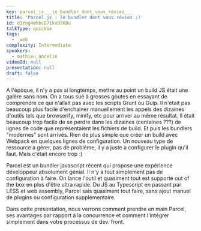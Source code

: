 ```yaml
---
key: parcel_js___le_bundler_dont_vous_reviez___
title: 'Parcel.js : le bundler dont vous rêviez ;)'
id: d1Yng4mhbcD71ko9lKBu
talkType: quickie
tags:
  - _web
complexity: Intermediate
speakers:
  - mathieu_ancelin
videoId: null
presentation: null
draft: false
---
```

A l'époque, il n'y a pas si longtemps, mettre au point un build JS était une galère sans nom. On a tous sué à grosses goutes en essayant de comprendre ce qui n'allait pas avec les scripts Grunt ou Gulp. Il n'était pas beaucoup plus facile d'enchainer manuellement les appels des dizaines d'outils tels que browserify, minify, etc pour arriver au même résultat. Il était beaucoup trop facile de se perdre dans les dizaines (centaines ???) de lignes de code que représentaient les fichiers de build. Et puis les bundlers "modernes" sont arrivés. Rien de plus simple que créer un build avec Webpack en quelques lignes de configuration. Un nouveau type de ressource a gérer, pas de problème, il y a juste a configurer le plugin qu'il faut. Mais c'était encore trop :)


Parcel est un bundler javascript récent qui propose une expérience développeur absolument génial. Il n'y a tout simplement pas de configuration à faire. On lance l'outil et quasiment tout est supporté out of the box en plus d'être ultra rapide. Du JS au Typescript en passant par LESS et web assembly, Parcel sais quasiment tout faire, sans ajout manuel de plugins ou configuration supplémentaire.


Dans cette présentation, nous verrons comment prendre en main Parcel, ses avantages par rapport à la concurrence et comment l'intégrer simplement dans votre processus de dev. front.